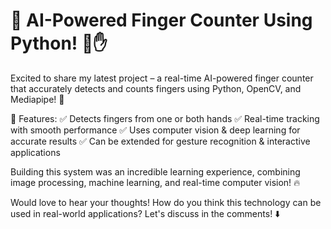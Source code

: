 # 🚀 AI-Powered Finger Counter Using Python! 🤖✋

Excited to share my latest project – a real-time AI-powered finger counter that accurately detects and counts fingers using Python, OpenCV, and Mediapipe! 🎉

🔹 Features:
✅ Detects fingers from one or both hands
✅ Real-time tracking with smooth performance
✅ Uses computer vision & deep learning for accurate results
✅ Can be extended for gesture recognition & interactive applications

Building this system was an incredible learning experience, combining image processing, machine learning, and real-time computer vision! 🔥

Would love to hear your thoughts! How do you think this technology can be used in real-world applications? Let's discuss in the comments! ⬇️
